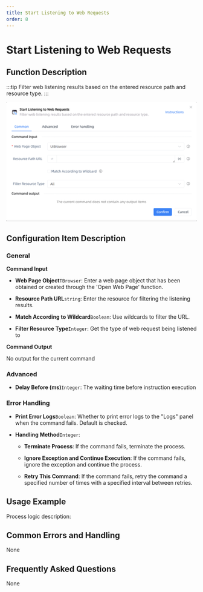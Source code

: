 ```yaml
---
title: Start Listening to Web Requests
order: 8
---
```


# Start Listening to Web Requests

## Function Description

:::tip 
Filter web listening results based on the entered resource path and resource type.
:::

![Start Listening to Web Requests](../../../assets/Start%20Listening%20to%20Web%20Requests_command.png)

## Configuration Item Description

### General

**Command Input**

- **Web Page Object**`TBrowser`: Enter a web page object that has been obtained or created through the 'Open Web Page' function.

- **Resource Path URL**`string`: Enter the resource for filtering the listening results.

- **Match According to Wildcard**`Boolean`: Use wildcards to filter the URL.

- **Filter Resource Type**`Integer`: Get the type of web request being listened to


**Command Output**

No output for the current command

### Advanced

- **Delay Before (ms)**`Integer`: The waiting time before instruction execution

### Error Handling

- **Print Error Logs**`Boolean`: Whether to print error logs to the "Logs" panel when the command fails. Default is checked. 

- **Handling Method**`Integer`:

    - **Terminate Process**: If the command fails, terminate the process.

    - **Ignore Exception and Continue Execution**: If the command fails, ignore the exception and continue the process.

    - **Retry This Command**: If the command fails, retry the command a specified number of times with a specified interval between retries.

## Usage Example

Process logic description:

## Common Errors and Handling

None

## Frequently Asked Questions

None

